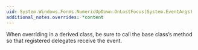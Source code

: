 ```yaml
---
uid: System.Windows.Forms.NumericUpDown.OnLostFocus(System.EventArgs)
additional_notes.overrides: *content
---
```


<p>When overriding <xref href="System.Windows.Forms.NumericUpDown.OnLostFocus(System.EventArgs)"></xref> in a derived class, be sure to call the base class’s <xref href="System.Windows.Forms.NumericUpDown.OnLostFocus(System.EventArgs)"></xref> method so that registered delegates receive the event.</p>



